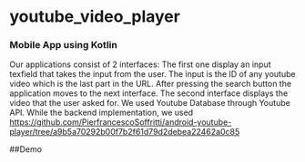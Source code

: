 # youtube_video_player
### Mobile App using Kotlin

Our applications consist of 2 interfaces:
The first one display an input texfield that takes the input from the user.
The input is the ID of any youtube video which is the last part in the URL.
After pressing the search button the application moves to the next interface.
The second interface displays the video that the user asked for.
We used Youtube Database through Youtube API. While the backend implementation, we used 
https://github.com/PierfrancescoSoffritti/android-youtube-player/tree/a9b5a70292b00f7b2f61d79d2debea22462a0c85 

##Demo

